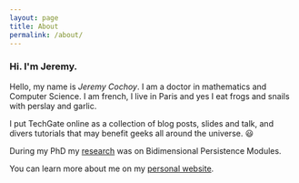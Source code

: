 ```yaml
---
layout: page
title: About
permalink: /about/
---
```


### Hi. I'm Jeremy.

Hello, my name is *Jeremy Cochoy*.
I am a doctor in mathematics and Computer Science.
I am french, I live in Paris and yes I eat frogs and snails with perslay and garlic.

I put TechGate online as a collection of blog posts, slides and talk, and divers tutorials
that may benefit geeks all around the universe. 😃

During my PhD my [research](http://zenol.fr/reaserch/) was on Bidimensional Persistence Modules.


You can learn more about me on my [personal website](http://cochoy.fr).
